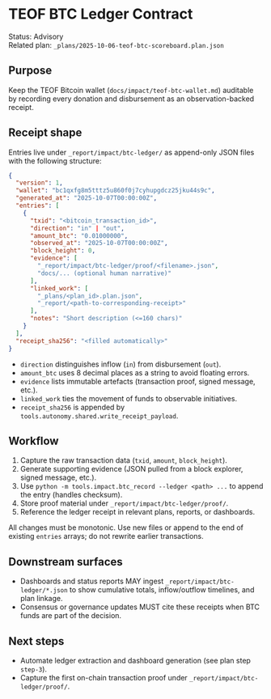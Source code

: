 # TEOF BTC Ledger Contract

Status: Advisory  
Related plan: `_plans/2025-10-06-teof-btc-scoreboard.plan.json`

## Purpose

Keep the TEOF Bitcoin wallet (`docs/impact/teof-btc-wallet.md`) auditable by
recording every donation and disbursement as an observation-backed receipt.

## Receipt shape

Entries live under `_report/impact/btc-ledger/` as append-only JSON files with
the following structure:

```json
{
  "version": 1,
  "wallet": "bc1qxfg8m5tttz5u860f0j7cyhupgdcz25jku44s9c",
  "generated_at": "2025-10-07T00:00:00Z",
  "entries": [
    {
      "txid": "<bitcoin_transaction_id>",
      "direction": "in" | "out",
      "amount_btc": "0.01000000",
      "observed_at": "2025-10-07T00:00:00Z",
      "block_height": 0,
      "evidence": [
        "_report/impact/btc-ledger/proof/<filename>.json",
        "docs/... (optional human narrative)"
      ],
      "linked_work": [
        "_plans/<plan_id>.plan.json",
        "_report/<path-to-corresponding-receipt>"
      ],
      "notes": "Short description (<=160 chars)"
    }
  ],
  "receipt_sha256": "<filled automatically>"
}
```

- `direction` distinguishes inflow (`in`) from disbursement (`out`).
- `amount_btc` uses 8 decimal places as a string to avoid floating errors.
- `evidence` lists immutable artefacts (transaction proof, signed message, etc.).
- `linked_work` ties the movement of funds to observable initiatives.
- `receipt_sha256` is appended by `tools.autonomy.shared.write_receipt_payload`.

## Workflow

1. Capture the raw transaction data (`txid`, `amount`, `block_height`).
2. Generate supporting evidence (JSON pulled from a block explorer, signed message, etc.).
3. Use `python -m tools.impact.btc_record --ledger <path> ...` to append the entry (handles checksum).
4. Store proof material under `_report/impact/btc-ledger/proof/`.
5. Reference the ledger receipt in relevant plans, reports, or dashboards.

All changes must be monotonic. Use new files or append to the end of existing
`entries` arrays; do not rewrite earlier transactions.

## Downstream surfaces

- Dashboards and status reports MAY ingest `_report/impact/btc-ledger/*.json`
  to show cumulative totals, inflow/outflow timelines, and plan linkage.
- Consensus or governance updates MUST cite these receipts when BTC funds are
  part of the decision.

## Next steps

- Automate ledger extraction and dashboard generation (see plan step `step-3`).
- Capture the first on-chain transaction proof under `_report/impact/btc-ledger/proof/`.

